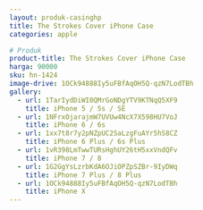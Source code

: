 ```yaml
---
layout: produk-casinghp
title: The Strokes Cover iPhone Case
categories: apple

# Produk
product-title: The Strokes Cover iPhone Case
harga: 90000
sku: hn-1424
image-drive: 1OCk94888Iy5uFBfAqOH5Q-qzN7LodTBh
gallery:
  - url: 1TarIydDiWI0QMrGoNDgYTV9KTNqQ5XF9
    title: iPhone 5 / 5s / SE
  - url: 1NFrxOjarajmW7UVUw4NcX7X598HU7VoJ
    title: iPhone 6 / 6s
  - url: 1xx7t8r7y2pNZpUC2SaLzgFuAYr5hS8CZ
    title: iPhone 6 Plus / 6s Plus
  - url: 1vR398LmTwwTURsHghUY26tH5xxVndQFv
    title: iPhone 7 / 8
  - url: 1G2GgYsLzrbKdA6OJiOPZpSZBr-9IyDWq
    title: iPhone 7 Plus / 8 Plus
  - url: 1OCk94888Iy5uFBfAqOH5Q-qzN7LodTBh
    title: iPhone X
---
```

